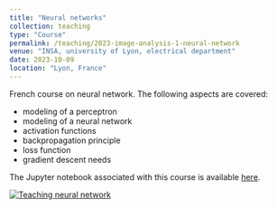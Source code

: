 ```yaml
---
title: "Neural networks"
collection: teaching
type: "Course"
permalink: /teaching/2023-image-analysis-1-neural-network
venue: "INSA, university of Lyon, electrical department"
date: 2023-10-09
location: "Lyon, France"
---
```


French course on neural network. The following aspects are covered: 
- modeling of a perceptron
- modeling of a neural network
- activation functions
- backpropagation principle
- loss function
- gradient descent needs

The Jupyter notebook associated with this course is available [here](https://olivier-bernard-creatis.github.io//files//pytorch_mnist_mlp). 

[![Teaching neural network](https://olivier-bernard-creatis.github.io//images//teaching_neural_network_2023.png)](https://olivier-bernard-creatis.github.io//files//teaching_neural_network_2024.pdf)


